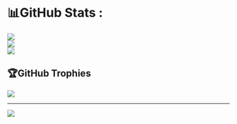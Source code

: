 # 📊GitHub Stats :
![](https://github-readme-stats.vercel.app/api?username=ZhuWuyin&theme=dark&hide_border=false&include_all_commits=true&count_private=false)<br/>
![](https://github-readme-streak-stats.herokuapp.com/?user=ZhuWuyin&theme=dark&hide_border=false)<br/>
![](https://github-readme-stats.vercel.app/api/top-langs/?username=ZhuWuyin&theme=dark&hide_border=false&include_all_commits=true&count_private=false&layout=compact)

## 🏆GitHub Trophies
![](https://github-trophies.vercel.app/?username=ZhuWuyin&theme=monokai&no-frame=false&no-bg=true&margin-w=4)

---
[![](https://visitcount.itsvg.in/api?id=ZhuWuyin&icon=0&color=0)](https://visitcount.itsvg.in)
